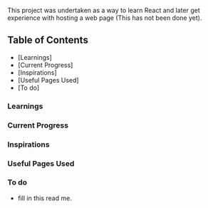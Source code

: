 This project was undertaken as a way to learn React and later get experience with hosting a web page (This has not been done yet).

## Table of Contents
- [Learnings]
- [Current Progress]
- [Inspirations]
- [Useful Pages Used]
- [To do]

### Learnings

### Current Progress

### Inspirations

### Useful Pages Used

### To do
- fill in this read me.
